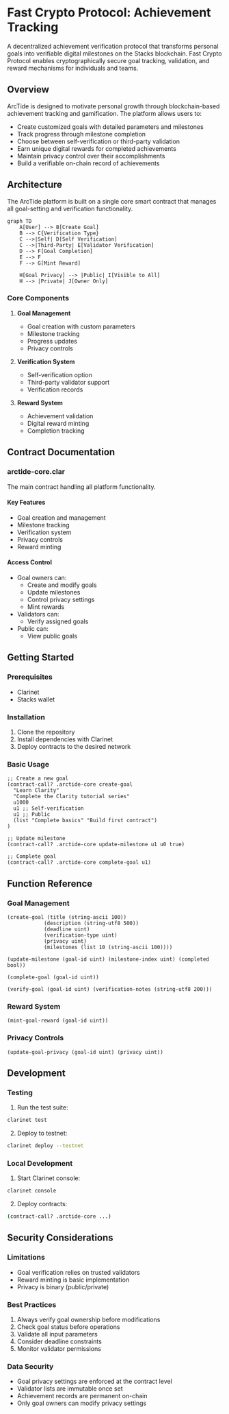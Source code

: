 # Fast Crypto Protocol: Achievement Tracking

A decentralized achievement verification protocol that transforms personal goals into verifiable digital milestones on the Stacks blockchain. Fast Crypto Protocol enables cryptographically secure goal tracking, validation, and reward mechanisms for individuals and teams.

## Overview

ArcTide is designed to motivate personal growth through blockchain-based achievement tracking and gamification. The platform allows users to:

- Create customized goals with detailed parameters and milestones
- Track progress through milestone completion
- Choose between self-verification or third-party validation
- Earn unique digital rewards for completed achievements
- Maintain privacy control over their accomplishments
- Build a verifiable on-chain record of achievements

## Architecture

The ArcTide platform is built on a single core smart contract that manages all goal-setting and verification functionality.

```mermaid
graph TD
    A[User] --> B[Create Goal]
    B --> C{Verification Type}
    C -->|Self| D[Self Verification]
    C -->|Third-Party| E[Validator Verification]
    D --> F[Goal Completion]
    E --> F
    F --> G[Mint Reward]
    
    H[Goal Privacy] --> |Public| I[Visible to All]
    H --> |Private| J[Owner Only]
```

### Core Components

1. **Goal Management**
   - Goal creation with custom parameters
   - Milestone tracking
   - Progress updates
   - Privacy controls

2. **Verification System**
   - Self-verification option
   - Third-party validator support
   - Verification records

3. **Reward System**
   - Achievement validation
   - Digital reward minting
   - Completion tracking

## Contract Documentation

### arctide-core.clar

The main contract handling all platform functionality.

#### Key Features

- Goal creation and management
- Milestone tracking
- Verification system
- Privacy controls
- Reward minting

#### Access Control

- Goal owners can:
  - Create and modify goals
  - Update milestones
  - Control privacy settings
  - Mint rewards
- Validators can:
  - Verify assigned goals
- Public can:
  - View public goals

## Getting Started

### Prerequisites

- Clarinet
- Stacks wallet

### Installation

1. Clone the repository
2. Install dependencies with Clarinet
3. Deploy contracts to the desired network

### Basic Usage

```clarity
;; Create a new goal
(contract-call? .arctide-core create-goal 
  "Learn Clarity" 
  "Complete the Clarity tutorial series" 
  u1000 
  u1 ;; Self-verification
  u1 ;; Public
  (list "Complete basics" "Build first contract")
)

;; Update milestone
(contract-call? .arctide-core update-milestone u1 u0 true)

;; Complete goal
(contract-call? .arctide-core complete-goal u1)
```

## Function Reference

### Goal Management

```clarity
(create-goal (title (string-ascii 100)) 
            (description (string-utf8 500)) 
            (deadline uint) 
            (verification-type uint) 
            (privacy uint) 
            (milestones (list 10 (string-ascii 100))))
            
(update-milestone (goal-id uint) (milestone-index uint) (completed bool))

(complete-goal (goal-id uint))

(verify-goal (goal-id uint) (verification-notes (string-utf8 200)))
```

### Reward System

```clarity
(mint-goal-reward (goal-id uint))
```

### Privacy Controls

```clarity
(update-goal-privacy (goal-id uint) (privacy uint))
```

## Development

### Testing

1. Run the test suite:
```bash
clarinet test
```

2. Deploy to testnet:
```bash
clarinet deploy --testnet
```

### Local Development

1. Start Clarinet console:
```bash
clarinet console
```

2. Deploy contracts:
```bash
(contract-call? .arctide-core ...)
```

## Security Considerations

### Limitations

- Goal verification relies on trusted validators
- Reward minting is basic implementation
- Privacy is binary (public/private)

### Best Practices

1. Always verify goal ownership before modifications
2. Check goal status before operations
3. Validate all input parameters
4. Consider deadline constraints
5. Monitor validator permissions

### Data Security

- Goal privacy settings are enforced at the contract level
- Validator lists are immutable once set
- Achievement records are permanent on-chain
- Only goal owners can modify privacy settings